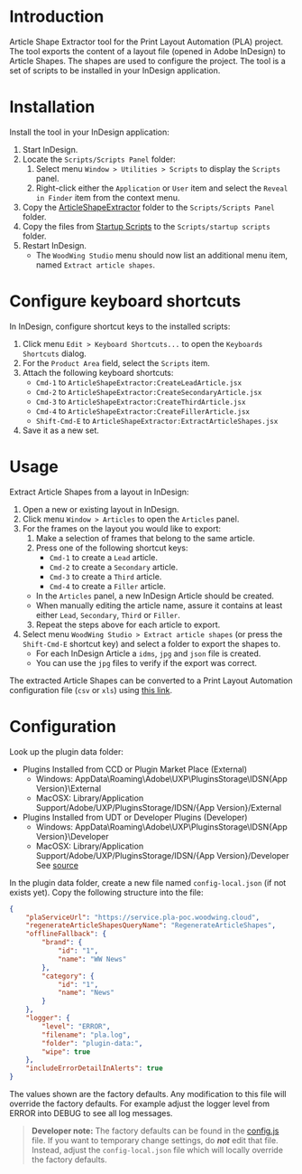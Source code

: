 # Introduction
Article Shape Extractor tool for the Print Layout Automation (PLA) project. The tool exports the content of a layout file (opened in Adobe InDesign) to Article Shapes. The shapes are used to configure the project. The tool is a set of scripts to be installed in your InDesign application.

# Installation
Install the tool in your InDesign application:
1. Start InDesign.
2. Locate the `Scripts/Scripts Panel` folder:
   1. Select menu `Window > Utilities > Scripts` to display the `Scripts` panel.
   2. Right-click either the `Application` or `User` item and select the `Reveal in Finder` item from the context menu. 
3. Copy the [ArticleShapeExtractor](ArticleShapeExtractor) folder to the `Scripts/Scripts Panel` folder. 
4. Copy the files from [Startup Scripts](<Startup Scripts>) to the `Scripts/startup scripts` folder.
5. Restart InDesign.
   * The `WoodWing Studio` menu should now list an additional menu item, named `Extract article shapes`.

# Configure keyboard shortcuts
In InDesign, configure shortcut keys to the installed scripts:
1. Click menu `Edit > Keyboard Shortcuts...` to open the `Keyboards Shortcuts` dialog.
2. For the `Product Area` field, select the `Scripts` item.
3. Attach the following keyboard shortcuts:
   * `Cmd-1` to `ArticleShapeExtractor:CreateLeadArticle.jsx`
   * `Cmd-2` to `ArticleShapeExtractor:CreateSecondaryArticle.jsx`
   * `Cmd-3` to `ArticleShapeExtractor:CreateThirdArticle.jsx`
   * `Cmd-4` to `ArticleShapeExtractor:CreateFillerArticle.jsx`
   * `Shift-Cmd-E` to `ArticleShapeExtractor:ExtractArticleShapes.jsx`
4. Save it as a new set.

# Usage
Extract Article Shapes from a layout in InDesign:
1. Open a new or existing layout in InDesign.
2. Click menu `Window > Articles` to open the `Articles` panel.
3. For the frames on the layout you would like to export:
   1. Make a selection of frames that belong to the same article.
   2. Press one of the following shortcut keys:
      * `Cmd-1` to create a `Lead` article.
      * `Cmd-2` to create a `Secondary` article.
      * `Cmd-3` to create a `Third` article.
      * `Cmd-4` to create a `Filler` article.
   * In the `Articles` panel, a new InDesign Article should be created.
   * When manually editing the article name, assure it contains at least either `Lead`, `Secondary`, `Third` or `Filler`.
   3. Repeat the steps above for each article to export.
4. Select menu `WoodWing Studio > Extract article shapes` (or press the `Shift-Cmd-E` shortcut key) and select a folder to export the shapes to.
   * For each InDesign Article a `idms`, `jpg` and `json` file is created.
   * You can use the `jpg` files to verify if the export was correct.

The extracted Article Shapes can be converted to a Print Layout Automation configuration file (`csv` or `xls`) using [this link](https://woodwing.github.io/pla-articleshape-extractor/create-pla-config.html).

# Configuration
Look up the plugin data folder:
* Plugins Installed from CCD or Plugin Market Place (External)
  * Windows: AppData\Roaming\Adobe\UXP\PluginsStorage\IDSN\{App Version}\External
  * MacOSX: Library/Application Support/Adobe/UXP/PluginsStorage/IDSN/{App Version}/External
* Plugins Installed from UDT or Developer Plugins (Developer)
  * Windows: AppData\Roaming\Adobe\UXP\PluginsStorage\IDSN\{App Version}\Developer
  * MacOSX: Library/Application Support/Adobe/UXP/PluginsStorage/IDSN/{App Version}/Developer
See [source](https://developer.adobe.com/indesign/uxp/resources/recipes/persistent-storage-migration/)

In the plugin data folder, create a new file named `config-local.json` (if not exists yet).
Copy the following structure into the file:
```json
{
    "plaServiceUrl": "https://service.pla-poc.woodwing.cloud",
    "regenerateArticleShapesQueryName": "RegenerateArticleShapes",
    "offlineFallback": {
        "brand": {
            "id": "1",
            "name": "WW News"
        },
        "category": {
            "id": "1",
            "name": "News"
        }
    },
    "logger": {
        "level": "ERROR",
        "filename": "pla.log",
        "folder": "plugin-data:",
        "wipe": true
    },
    "includeErrorDetailInAlerts": true
}
```
The values shown are the factory defaults. Any modification to this file will override the factory defaults. For example adjust the logger level from ERROR into DEBUG to see all log messages.

> **Developer note:** The factory defaults can be found in the [config.js](ArticleShapeExtractor/config/config.js) file. If you want to temporary change settings, do ___not___ edit that file. Instead, adjust the `config-local.json` file which will locally override the factory defaults.